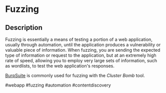 # Fuzzing

## Description
Fuzzing is essentially a means of testing a portion of a web application, usually through automation, until the application produces a vulnerability or valuable piece of information. When fuzzing, you are sending the expected type of information or request to the application, but at an extremely high rate of speed, allowing you to employ very large sets of information, such as wordlists, to test the web application's responses. 

[BurpSuite](../../tools_and_tricks/tools/red/BurpSuite.md) is commonly used for fuzzing with the *Cluster Bomb* tool. 

#webapp #fuzzing #automation #contentdiscovery 